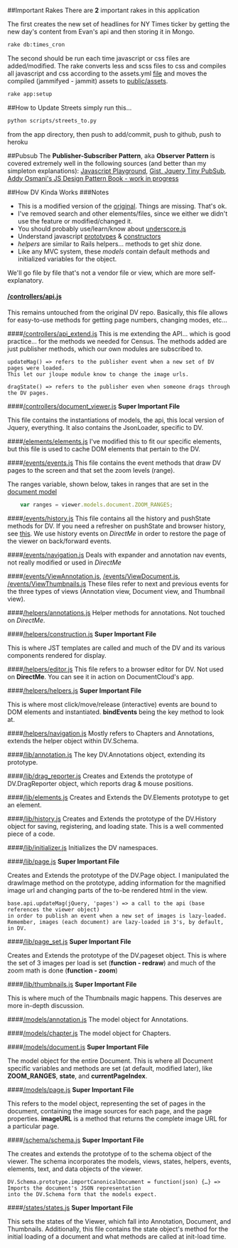 ##Important Rakes
There are **2** important rakes in this application

The first creates the new set of headlines for NY Times ticker by getting the new day's content from Evan's api and then storing it in Mongo.
 
```bash
rake db:times_cron 
```
The second should be run each time javascript or css files are added/modified. The rake converts less and scss files to css and compiles all javascript and css according to the assets.yml [file](https://github.com/NYPL/census_app/blob/master/config/assets.yml) and moves the compiled (jammifyed - jammit) assets to [public/assets](https://github.com/NYPL/census_app/tree/master/public/assets). 

```bash
rake app:setup
```

##How to Update Streets
simply run this…
 
```bash
python scripts/streets_to.py 
```
from the app directory, then push to add/commit, push to github, push to heroku

##Pubsub
The **Publisher-Subscriber Pattern**, aka **Observer Pattern** is covered extremely well in the following sources (and better than my simpleton explanations):
[Javascript Playground](http://javascriptplayground.com/blog/2012/04/a-jquery-pub-sub-implementation),
[Gist, Jquery Tiny PubSub](https://gist.github.com/661855),
[Addy Osmani's JS Design Pattern Book - work in progress](http://addyosmani.com/resources/essentialjsdesignpatterns/book/#observerpatternjavascript)


##How DV Kinda Works
###Notes
- This is a modified version of the [original](https://github.com/documentcloud/document-viewer). Things are missing. That's ok.
- I've removed search and other elements/files, since we either we didn't use the feature or modified/changed it.
- You should probably use/learn/know about [underscore.js](http://underscorejs.org/)
- Understand javascript [prototypes](http://javascriptweblog.wordpress.com/2010/06/07/understanding-javascript-prototypes/) & [constructors](http://phrogz.net/js/classes/OOPinJS2.html)
- *helpers* are similar to Rails helpers… methods to get shiz done.
- Like any MVC system, these *models* contain default methods and initialized variables for the object. 

We'll go file by file that's not a vendor file or view, which are more self-explanatory.

 

#### [/controllers/api.js](https://github.com/NYPL/census_app/blob/master/public/js/DV/controllers/api.js)
This remains untouched from the original DV repo. Basically, this file allows for easy-to-use methods for getting page numbers, changing modes, etc…

####[/controllers/api_extend.js](https://github.com/NYPL/census_app/blob/master/public/js/DV/controllers/api_extend.js)
This is me extending the API… which is good practice… for the methods we needed for Census. The methods added are just publisher methods, which our own modules are subscribed to.
	
	updateMag() => refers to the publisher event when a new set of DV pages were loaded.
	This let our jloupe module know to change the image urls.
	
	dragState() => refers to the publisher even when someone drags through the DV pages.

####[/controllers/document_viewer.js](https://github.com/NYPL/census_app/blob/master/public/js/DV/controllers/document_viewer.js)
**Super Important File**

This file contains the instantiations of models, the api, this local version of Jquery, everything. It also contains the JsonLoader, specific to DV.

####[/elements/elements.js](https://github.com/NYPL/census_app/blob/master/public/js/DV/elements/elements.js)
I've modified this to fit our specific elements, but this file is used to cache DOM elements that pertain to the DV.

####[/events/events.js](https://github.com/NYPL/census_app/blob/master/public/js/DV/events/events.js)
This file contains the event methods that draw DV pages to the screen and that set the zoom levels (range).

The ranges variable, shown below, takes in ranges that are set in the [document model](https://github.com/NYPL/census_app/blob/master/public/js/DV/models/document.js)

```javascript
	var ranges = viewer.models.document.ZOOM_RANGES;
```

####[/events/history.js](https://github.com/NYPL/census_app/blob/master/public/js/DV/events/history.js)
This file contains all the history and pushState methods for DV. If you need a refresher on pushState and browser history, see [this](https://developer.mozilla.org/en/DOM/Manipulating_the_browser_history/). We use history events on *DirectMe* in order to restore the page of the viewer on back/forward events. 

####[/events/navigation.js](https://github.com/NYPL/census_app/blob/master/public/js/DV/events/navigation.js)
Deals with expander and annotation nav events, not really modified or used in *DirectMe*

####[/events/ViewAnnotation.js](https://github.com/NYPL/census_app/blob/master/public/js/DV/events/ViewAnnotation.js), [/events/ViewDocument.js](https://github.com/NYPL/census_app/blob/master/public/js/DV/events/ViewDocument.js), [/events/ViewThumbnails.js](https://github.com/NYPL/census_app/blob/master/public/js/DV/events/ViewThumbnails.js)
These files refer to next and previous events for the three types of views (Annotation view, Document view, and Thumbnail view).

####[/helpers/annotations.js](https://github.com/NYPL/census_app/blob/master/public/js/DV/helpers/annotations.js)
Helper methods for annotations. Not touched on *DirectMe*. 

####[/helpers/construction.js](https://github.com/NYPL/census_app/blob/master/public/js/DV/helpers/construction.js)
**Super Important File**

This is where JST templates are called and much of the DV and its various components rendered for display.

####[/helpers/editor.js](https://github.com/NYPL/census_app/blob/master/public/js/DV/helpers/editor.js)
This file refers to a browser editor for DV. Not used on **DirectMe**. You can see it in action on DocumentCloud's app.

####[/helpers/helpers.js](https://github.com/NYPL/census_app/blob/master/public/js/DV/helpers/helpers.js)
**Super Important File**

This is where most click/move/release (interactive) events are bound to DOM elements and instantiated. **bindEvents** being the key method to look at. 

####[/helpers/navigation.js](https://github.com/NYPL/census_app/blob/master/public/js/DV/helpers/navigation.js)
Mostly refers to Chapters and Annotations, extends the helper object within DV.Schema.

####[/lib/annotation.js](https://github.com/NYPL/census_app/blob/master/public/js/DV/lib/annotation.js)
The key DV.Annotations object, extending its prototype.

####[/lib/drag_reporter.js](https://github.com/NYPL/census_app/blob/master/public/js/DV/lib/drag_reporter.js)
Creates and Extends the prototype of DV.DragReporter object, which reports drag & mouse positions. 

####[/lib/elements.js](https://github.com/NYPL/census_app/blob/master/public/js/DV/lib/elements.js)
Creates and Extends the DV.Elements prototype to get an element.

####[/lib/history.js](https://github.com/NYPL/census_app/blob/master/public/js/DV/lib/history.js)
Creates and Extends the prototype of the DV.History object for saving, registering, and loading state. This is a well commented piece of a code.

####[/lib/initializer.js](https://github.com/NYPL/census_app/blob/master/public/js/DV/lib/initializer.js)
Initializes the DV namespaces.

####[/lib/page.js](https://github.com/NYPL/census_app/blob/master/public/js/DV/lib/page.js)
**Super Important File**

Creates and Extends the prototype of the DV.Page object. I manipulated the drawImage method on the prototype, adding information for the magnified image url and changing parts of the to-be rendered html in the view.

	base.api.updateMag(jQuery, 'pages') => a call to the api (base references the viewer object) 
	in order to publish an event when a new set of images is lazy-loaded. 
	Remember, images (each document) are lazy-loaded in 3's, by default, in DV.
	

####[/lib/page_set.js](https://github.com/NYPL/census_app/blob/master/public/js/DV/lib/page_set.js)
**Super Important File**

Creates and Extends the prototype of the DV.pageset object. This is where the set of 3 images per load is set (**function - redraw**) and much of the zoom math is done (**function - zoom**)

####[/lib/thumbnails.js](https://github.com/NYPL/census_app/blob/master/public/js/DV/lib/thumbnails.js)
**Super Important File**

This is where much of the Thumbnails magic happens. This deserves are more in-depth discussion.

####[/models/annotation.js](https://github.com/NYPL/census_app/blob/master/public/js/DV/models/annotation.js)
The model object for Annotations.

####[/models/chapter.js](https://github.com/NYPL/census_app/blob/master/public/js/DV/models/chapter.js)
The model object for Chapters.

####[/models/document.js](https://github.com/NYPL/census_app/blob/master/public/js/DV/models/document.js)
**Super Important File**

The model object for the entire Document. This is where all Document specific variables and methods are set (at default, modified later), like **ZOOM_RANGES**, **state**, and **currentPageIndex**.

####[/models/page.js](https://github.com/NYPL/census_app/blob/master/public/js/DV/models/page.js)
**Super Important File**

This refers to the model object, representing the set of pages in the document, containing the image sources for each page, and the page properties. **imageURL** is a method that returns the complete image URL for a particular page.

####[/schema/schema.js](https://github.com/NYPL/census_app/blob/master/public/js/DV/schema/schema.js)
**Super Important File**

The creates and extends the prototype of to the schema object of the viewer. The schema incorporates the models, views, states, helpers, events, elements, text, and data objects of the viewer.

	DV.Schema.prototype.importCanonicalDocument = function(json) {…} => Imports the document's JSON representation 
	into the DV.Schema form that the models expect.

####[/states/states.js](https://github.com/NYPL/census_app/blob/master/public/js/DV/states/states.js)
**Super Important File**

This sets the states of the Viewer, which fall into Annotation, Document, and Thumbnails. Additionally, this file contains the state object's method for the initial loading of a document and what methods are called at init-load time.

